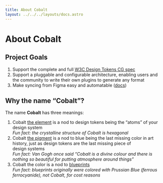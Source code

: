 ```yaml
---
title: About Cobalt
layout: ../../../layouts/docs.astro
---
```


# About Cobalt

## Project Goals

1. Support the complete and full [W3C Design Tokens CG spec](https://design-tokens.github.io/community-group/format)
2. Support a pluggable and configurable architecture, enabling users and the community to write their own plugins to generate any format
3. Make syncing from Figma easy and automatable ([docs](/docs/guides/tokens-studio))

## Why the name “Cobalt”?

The name **Cobalt** has three meanings:

1. Cobalt [the element](https://en.wikipedia.org/wiki/Cobalt) is a nod to design tokens being the “atoms” of your design system<br />
   _Fun fact: the crystalline structure of Cobalt is hexagonal_
2. Cobalt [the pigment](https://artsartistsartwork.com/history-of-the-colour-blue-in-art/) is a nod to blue being the last missing color in art history, just as design tokens are the last missing piece of design systems<br />
   _Fun fact: Van Gogh once said “Cobalt is a divine colour and there is nothing so beautiful for putting atmosphere around things”_
3. Cobalt the color is a nod to [blueprints](https://en.wikipedia.org/wiki/Blueprint)<br />
   _Fun fact: blueprints originally were colored with Prussian Blue (ferrous ferrocyanide), not Cobalt, for cost reasons_
